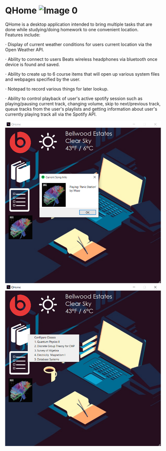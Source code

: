 # QHome ![Image 0](img/image14.ico)

QHome is a desktop application intended to bring multiple tasks that are done while studying/doing homework to one convenient location.   
Features include:   
  
⋅ Display of current weather conditions for users current location via the Open Weather API. 
   
⋅ Ability to connect to users Beats wireless headphones via bluetooth once device is found and saved.  
  
⋅ Ability to create up to 6 course items that will open up various system files and webpages specified by the user.  
  
⋅ Notepad to record various things for later lookup.  
  
⋅ Ability to control playback of user's active spotify session such as playing/pausing current track, changing volume, skip to next/previous track, queue tracks from the user's playlists and getting information about user's currently playing track all via the Spotify API.   
  
![Image 1](img/demoPic2.png)   
![Image 2](img/demoPic1.png)
